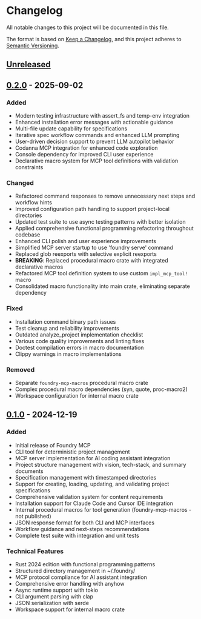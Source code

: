 # Changelog

All notable changes to this project will be documented in this file.

The format is based on [Keep a Changelog](https://keepachangelog.com/en/1.0.0/),
and this project adheres to [Semantic Versioning](https://semver.org/spec/v2.0.0.html).

## [Unreleased]

## [0.2.0] - 2025-09-02

### Added

- Modern testing infrastructure with assert_fs and temp-env integration
- Enhanced installation error messages with actionable guidance
- Multi-file update capability for specifications
- Iterative spec workflow commands and enhanced LLM prompting
- User-driven decision support to prevent LLM autopilot behavior
- Codanna MCP integration for enhanced code exploration
- Console dependency for improved CLI user experience
- Declarative macro system for MCP tool definitions with validation constraints

### Changed

- Refactored command responses to remove unnecessary next steps and workflow hints
- Improved configuration path handling to support project-local directories
- Updated test suite to use async testing patterns with better isolation
- Applied comprehensive functional programming refactoring throughout codebase
- Enhanced CLI polish and user experience improvements
- Simplified MCP server startup to use 'foundry serve' command
- Replaced glob reexports with selective explicit reexports
- **BREAKING**: Replaced procedural macro crate with integrated declarative macros
- Refactored MCP tool definition system to use custom `impl_mcp_tool!` macro
- Consolidated macro functionality into main crate, eliminating separate dependency

### Fixed

- Installation command binary path issues
- Test cleanup and reliability improvements
- Outdated analyze_project implementation checklist
- Various code quality improvements and linting fixes
- Doctest compilation errors in macro documentation
- Clippy warnings in macro implementations

### Removed

- Separate `foundry-mcp-macros` procedural macro crate
- Complex procedural macro dependencies (syn, quote, proc-macro2)
- Workspace configuration for internal macro crate

## [0.1.0] - 2024-12-19

### Added

- Initial release of Foundry MCP
- CLI tool for deterministic project management
- MCP server implementation for AI coding assistant integration
- Project structure management with vision, tech-stack, and summary documents
- Specification management with timestamped directories
- Support for creating, loading, updating, and validating project specifications
- Comprehensive validation system for content requirements
- Installation support for Claude Code and Cursor IDE integration
- Internal procedural macros for tool generation (foundry-mcp-macros - not published)
- JSON response format for both CLI and MCP interfaces
- Workflow guidance and next-steps recommendations
- Complete test suite with integration and unit tests

### Technical Features

- Rust 2024 edition with functional programming patterns
- Structured directory management in ~/.foundry/
- MCP protocol compliance for AI assistant integration
- Comprehensive error handling with anyhow
- Async runtime support with tokio
- CLI argument parsing with clap
- JSON serialization with serde
- Workspace support for internal macro crate

[Unreleased]: https://github.com/cafreeman/foundry-mcp/compare/v0.2.0...HEAD
[0.2.0]: https://github.com/cafreeman/foundry-mcp/compare/v0.1.0...v0.2.0
[0.1.0]: https://github.com/cafreeman/foundry-mcp/releases/tag/v0.1.0
